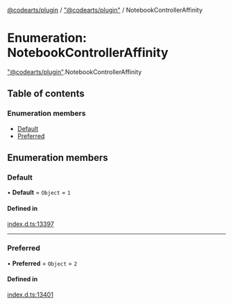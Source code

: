 [@codearts/plugin](../README.md) / ["@codearts/plugin"](../modules/_codearts_plugin_.md) / NotebookControllerAffinity

# Enumeration: NotebookControllerAffinity

["@codearts/plugin"](../modules/_codearts_plugin_.md).NotebookControllerAffinity

## Table of contents

### Enumeration members

- [Default](codearts_plugin_.NotebookControllerAffinity.md#default)
- [Preferred](codearts_plugin_.NotebookControllerAffinity.md#preferred)

## Enumeration members

### Default

• **Default** = `Object` = `1`

#### Defined in

[index.d.ts:13397](https://github.com/huaweicloud/cloudide-plugin-api/blob/03c74e5/index.d.ts#L13397)

___

### Preferred

• **Preferred** = `Object` = `2`

#### Defined in

[index.d.ts:13401](https://github.com/huaweicloud/cloudide-plugin-api/blob/03c74e5/index.d.ts#L13401)
